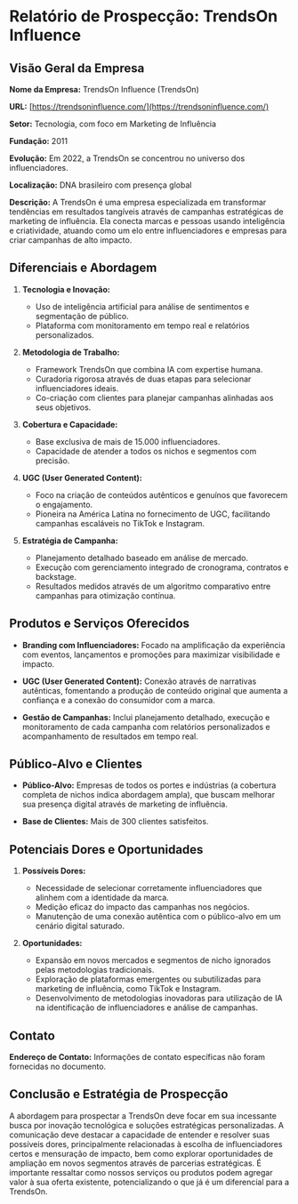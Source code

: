 # Relatório de Prospecção: TrendsOn Influence

## Visão Geral da Empresa

**Nome da Empresa:** TrendsOn Influence (TrendsOn)

**URL:** [https://trendsoninfluence.com/](https://trendsoninfluence.com/)

**Setor:** Tecnologia, com foco em Marketing de Influência

**Fundação:** 2011

**Evolução:** Em 2022, a TrendsOn se concentrou no universo dos influenciadores.

**Localização:** DNA brasileiro com presença global

**Descrição:** A TrendsOn é uma empresa especializada em transformar tendências em resultados tangíveis através de campanhas estratégicas de marketing de influência. Ela conecta marcas e pessoas usando inteligência e criatividade, atuando como um elo entre influenciadores e empresas para criar campanhas de alto impacto.

## Diferenciais e Abordagem

1. **Tecnologia e Inovação:**
   - Uso de inteligência artificial para análise de sentimentos e segmentação de público.
   - Plataforma com monitoramento em tempo real e relatórios personalizados.

2. **Metodologia de Trabalho:**
   - Framework TrendsOn que combina IA com expertise humana.
   - Curadoria rigorosa através de duas etapas para selecionar influenciadores ideais.
   - Co-criação com clientes para planejar campanhas alinhadas aos seus objetivos.

3. **Cobertura e Capacidade:**
   - Base exclusiva de mais de 15.000 influenciadores.
   - Capacidade de atender a todos os nichos e segmentos com precisão.

4. **UGC (User Generated Content):**
   - Foco na criação de conteúdos autênticos e genuínos que favorecem o engajamento.
   - Pioneira na América Latina no fornecimento de UGC, facilitando campanhas escaláveis no TikTok e Instagram.

5. **Estratégia de Campanha:**
   - Planejamento detalhado baseado em análise de mercado.
   - Execução com gerenciamento integrado de cronograma, contratos e backstage.
   - Resultados medidos através de um algoritmo comparativo entre campanhas para otimização contínua.

## Produtos e Serviços Oferecidos

- **Branding com Influenciadores:** Focado na amplificação da experiência com eventos, lançamentos e promoções para maximizar visibilidade e impacto.
  
- **UGC (User Generated Content):** Conexão através de narrativas autênticas, fomentando a produção de conteúdo original que aumenta a confiança e a conexão do consumidor com a marca.

- **Gestão de Campanhas:** Inclui planejamento detalhado, execução e monitoramento de cada campanha com relatórios personalizados e acompanhamento de resultados em tempo real.

## Público-Alvo e Clientes

- **Público-Alvo:** Empresas de todos os portes e indústrias (a cobertura completa de nichos indica abordagem ampla), que buscam melhorar sua presença digital através de marketing de influência.
  
- **Base de Clientes:** Mais de 300 clientes satisfeitos.

## Potenciais Dores e Oportunidades

1. **Possíveis Dores:**
   - Necessidade de selecionar corretamente influenciadores que alinhem com a identidade da marca.
   - Medição eficaz do impacto das campanhas nos negócios.
   - Manutenção de uma conexão autêntica com o público-alvo em um cenário digital saturado.

2. **Oportunidades:**
   - Expansão em novos mercados e segmentos de nicho ignorados pelas metodologias tradicionais.
   - Exploração de plataformas emergentes ou subutilizadas para marketing de influência, como TikTok e Instagram.
   - Desenvolvimento de metodologias inovadoras para utilização de IA na identificação de influenciadores e análise de campanhas.

## Contato

**Endereço de Contato:** Informações de contato específicas não foram fornecidas no documento.

## Conclusão e Estratégia de Prospecção

A abordagem para prospectar a TrendsOn deve focar em sua incessante busca por inovação tecnológica e soluções estratégicas personalizadas. A comunicação deve destacar a capacidade de entender e resolver suas possíveis dores, principalmente relacionadas à escolha de influenciadores certos e mensuração de impacto, bem como explorar oportunidades de ampliação em novos segmentos através de parcerias estratégicas. É importante ressaltar como nossos serviços ou produtos podem agregar valor à sua oferta existente, potencializando o que já é um diferencial para a TrendsOn.